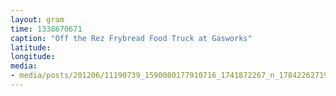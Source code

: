 ```yaml
---
layout: gram
time: 1338670671
caption: "Off the Rez Frybread Food Truck at Gasworks"
latitude: 
longitude: 
media:
- media/posts/201206/11190739_1590080177910716_1741872267_n_17842262719000351.jpg
---
```

